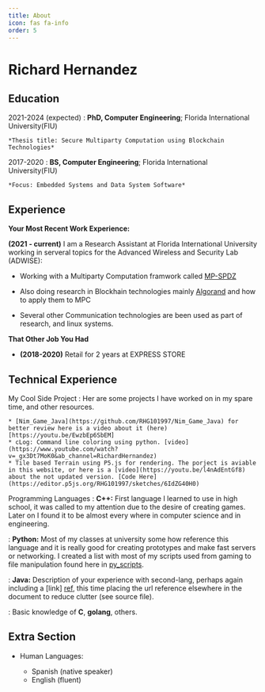 ```yaml
---
title: About
icon: fas fa-info
order: 5
---
```



Richard Hernandez
=================

Education
---------

2021-2024 (expected)
:   **PhD, Computer Engineering**; Florida International University(FIU)

    *Thesis title: Secure Multiparty Computation using Blockchain Technologies*

2017-2020
:   **BS, Computer Engineering**; Florida International University(FIU)

    *Focus: Embedded Systems and Data System Software*

Experience
----------

**Your Most Recent Work Experience:**

**(2021 - current)** I am a Research Assistant at Florida International University working in serveral topics for the Advanced Wireless and Security Lab (ADWISE):

* Working with a Multiparty Computation framwork called [MP-SPDZ](https://github.com/data61/MP-SPDZ)

* Also doing research in Blockhain technologies mainly [Algorand](https://www.algorand.com/futurefi/) and how to apply them to MPC

* Several other Communication technologies are been used as part of research, and linux systems.


**That Other Job You Had**

* **(2018-2020)** Retail for 2 years at EXPRESS STORE

Technical Experience
--------------------

My Cool Side Project
:   Her are some projects I have worked on in my spare time, and other resources.

    * [Nim_Game_Java](https://github.com/RHG101997/Nim_Game_Java) for better review here is a video about it (here)[https://youtu.be/EwzbEp6SbEM]
    * cLog: Command line coloring using python. [video](https://www.youtube.com/watch?v=_gx3Dt7MoK0&ab_channel=RichardHernandez)
    * Tile based Terrain using P5.js for rendering. The porject is aviable in this website, or here is a [video](https://youtu.be/l4nAdEntGf8) about the not updated version. [Code Here](https://editor.p5js.org/RHG101997/sketches/6IdZG40H0)


Programming Languages
:   **C++:** First language I learned to use in high school, it was called to my attention due to the desire of creating games. Later on I found it to be almost every where in computer science and in engineering.

:   **Python:** Most of my classes at university some how reference this language and it is really good for creating prototypes and make fast servers or networking. I created a list with most of my scripts used from gaming to file manipulation found here in [py_scripts].

:   **Java:** Description of your experience with second-lang,
    perhaps again including a [link] [ref], this time placing the url
    reference elsewhere in the document to reduce clutter (see source
    file).


:   Basic knowledge of **C**, **golang**, others.

[ref]: https://github.com/githubuser/superlongprojectname
[py_scripts]: https://github.com/RHG101997/py_scripts

Extra Section
----------------------------------------

* Human Languages:

     * Spanish (native speaker)
     * English (fluent)


